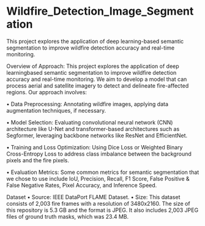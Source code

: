 # Wildfire_Detection_Image_Segmentation
This project explores the application of deep learning-based semantic segmentation to improve wildfire detection accuracy and real-time monitoring.

Overview of Approach:
This project explores the application of deep learningbased semantic segmentation to improve wildfire detection
accuracy and real-time monitoring. We aim to develop a
model that can process aerial and satellite imagery to detect
and delineate fire-affected regions. Our approach involves:

• Data Preprocessing: Annotating wildfire images, applying data augmentation techniques, if necessary.

• Model Selection: Evaluating convolutional neural network (CNN) architecture like U-Net and
transformer-based architectures such as Segformer,
leveraging backbone networks like ResNet and EfficientNet.

• Training and Loss Optimization: Using Dice Loss or
Weighted Binary Cross-Entropy Loss to address class
imbalance between the background pixels and the fire
pixels.

• Evaluation Metrics: Some common metrics for semantic segmentation that we chose to use include IoU,
Precision, Recall, F1 Score, False Positive & False
Negative Rates, Pixel Accuracy, and Inference Speed.

Dataset
• Source: IEEE DataPort FLAME Dataset.
• Size: This dataset consists of 2,003 fire frames with a
resolution of 3480x2160. The size of this repository is
5.3 GB and the format is JPEG. It also includes 2,003
JPEG files of ground truth masks, which was 23.4 MB.
